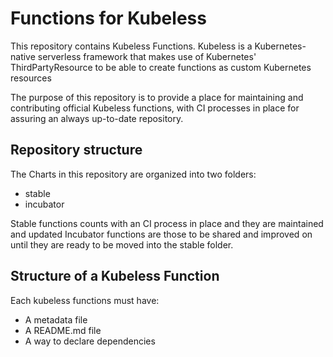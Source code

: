 # Functions for Kubeless

This repository contains Kubeless Functions. Kubeless is a Kubernetes-native serverless framework that makes use of Kubernetes' ThirdPartyResource to be able to create functions as custom Kubernetes resources

The purpose of this repository is to provide a place for maintaining and contributing official Kubeless functions, with CI processes in place for assuring an always up-to-date repository.

## Repository structure
The Charts in this repository are organized into two folders:
* stable
* incubator

Stable functions counts with an CI process in place and they are maintained and updated 
Incubator functions are those to be shared and improved on until they are ready to be moved into the stable folder.

## Structure of a Kubeless Function 
Each kubeless functions must have:
 - A metadata file 
 - A README.md file
 - A way to declare dependencies 

